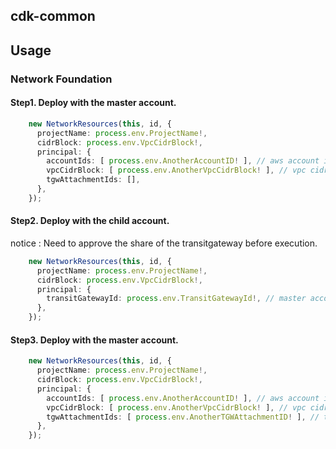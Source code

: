 ## cdk-common

## Usage

### Network Foundation

#### Step1. Deploy with the master account.

```typescript
    new NetworkResources(this, id, {
      projectName: process.env.ProjectName!,
      cidrBlock: process.env.VpcCidrBlock!,
      principal: {
        accountIds: [ process.env.AnotherAccountID! ], // aws account id
        vpcCidrBlock: [ process.env.AnotherVpcCidrBlock! ], // vpc cidrblock
        tgwAttachmentIds: [],
      },
    });
```

#### Step2. Deploy with the child account.

notice : Need to approve the share of the transitgateway before execution.

```typescript
    new NetworkResources(this, id, {
      projectName: process.env.ProjectName!,
      cidrBlock: process.env.VpcCidrBlock!,
      principal: {
        transitGatewayId: process.env.TransitGatewayId!, // master account's transit gateway id
      },
    });
```

#### Step3. Deploy with the master account.

```typescript
    new NetworkResources(this, id, {
      projectName: process.env.ProjectName!,
      cidrBlock: process.env.VpcCidrBlock!,
      principal: {
        accountIds: [ process.env.AnotherAccountID! ], // aws account id
        vpcCidrBlock: [ process.env.AnotherVpcCidrBlock! ], // vpc cidrblock
        tgwAttachmentIds: [ process.env.AnotherTGWAttachmentID! ], // transit gateway attachement id
      },
    });
```
